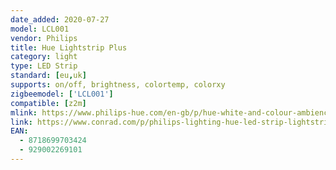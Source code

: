```yaml
---
date_added: 2020-07-27
model: LCL001
vendor: Philips
title: Hue Lightstrip Plus
category: light
type: LED Strip
standard: [eu,uk]
supports: on/off, brightness, colortemp, colorxy
zigbeemodel: ['LCL001']
compatible: [z2m]
mlink: https://www.philips-hue.com/en-gb/p/hue-white-and-colour-ambience-lightstrip-plus-base-2-metre/8718699703424
link: https://www.conrad.com/p/philips-lighting-hue-led-strip-lightstrip-plus-20-w-2268877
EAN:
  - 8718699703424
  - 929002269101
---
```

